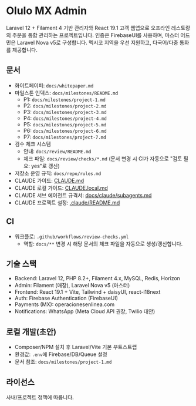 # Olulo MX Admin

Laravel 12 + Filament 4 기반 관리자와 React 19.1 고객 웹앱으로 오프라인 레스토랑의 주문을 통합 관리하는 프로젝트입니다. 인증은 FirebaseUI를 사용하며, 마스터 어드민은 Laravel Nova v5로 구성합니다. 멕시코 지역을 우선 지원하고, 다국어/다중 통화를 제공합니다.

## 문서
- 화이트페이퍼: `docs/whitepaper.md`
- 마일스톤 인덱스: `docs/milestones/README.md`
  - P1: `docs/milestones/project-1.md`
  - P2: `docs/milestones/project-2.md`
  - P3: `docs/milestones/project-3.md`
  - P4: `docs/milestones/project-4.md`
  - P5: `docs/milestones/project-5.md`
  - P6: `docs/milestones/project-6.md`
  - P7: `docs/milestones/project-7.md`
- 검수 체크 시스템
  - 안내: `docs/review/README.md`
  - 체크 파일: `docs/review/checks/*.md` (문서 변경 시 CI가 자동으로 "검토 필요: yes"로 갱신)
- 저장소 운영 규칙: `docs/repo/rules.md`
- CLAUDE 가이드: [CLAUDE.md](CLAUDE.md)
- CLAUDE 로컬 가이드: [CLAUDE.local.md](CLAUDE.local.md)
- CLAUDE 서브 에이전트 규격서: [docs/claude/subagents.md](docs/claude/subagents.md)
- CLAUDE 프로젝트 설정: [.claude/README.md](.claude/README.md)

## CI
- 워크플로: `.github/workflows/review-checks.yml`
  - 역할: `docs/**` 변경 시 해당 문서의 체크 파일을 자동으로 생성/갱신합니다.

## 기술 스택
- Backend: Laravel 12, PHP 8.2+, Filament 4.x, MySQL, Redis, Horizon
- Admin: Filament (매장), Laravel Nova v5 (마스터)
- Frontend: React 19.1 + Vite, Tailwind + daisyUI, react-i18next
- Auth: Firebase Authentication (FirebaseUI)
- Payments (MX): operacionesenlinea.com
- Notifications: WhatsApp (Meta Cloud API 권장, Twilio 대안)

## 로컬 개발(초안)
- Composer/NPM 설치 후 Laravel/Vite 기본 부트스트랩
- 환경값: `.env`에 Firebase/DB/Queue 설정
- 문서 참조: `docs/milestones/project-1.md`

## 라이선스
사내/프로젝트 정책에 따릅니다.
